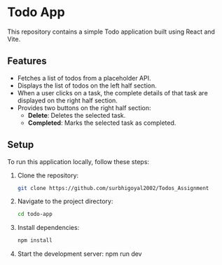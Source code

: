 # Todo App

This repository contains a simple Todo application built using React and Vite.

## Features

- Fetches a list of todos from a placeholder API.
- Displays the list of todos on the left half section.
- When a user clicks on a task, the complete details of that task are displayed on the right half section.
- Provides two buttons on the right half section:
  - **Delete**: Deletes the selected task.
  - **Completed**: Marks the selected task as completed.

## Setup

To run this application locally, follow these steps:

1. Clone the repository:

   ```bash
   git clone https://github.com/surbhigoyal2002/Todos_Assignment

2. Navigate to the project directory:
    ```bash
    cd todo-app

3. Install dependencies:
    ```bash
    npm install

4. Start the development server:
    npm run dev
